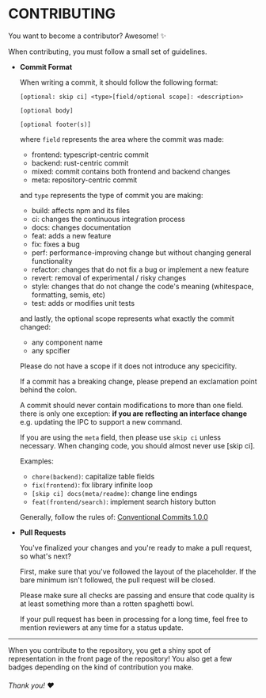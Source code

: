 # CONTRIBUTING

You want to become a contributor? Awesome! ✨

When contributing, you must follow a small set of guidelines.

-   **Commit Format**

    When writing a commit, it should follow the following format:

    `[optional: skip ci] <type>[field/optional scope]: <description>`

    `[optional body]`

    `[optional footer(s)]`

    where `field` represents the area where the commit was made:

    -   frontend: typescript-centric commit
    -   backend: rust-centric commit
    -   mixed: commit contains both frontend and backend changes
    -   meta: repository-centric commit

    and `type` represents the type of commit you are making:

    -   build: affects npm and its files
    -   ci: changes the continuous integration process
    -   docs: changes documentation
    -   feat: adds a new feature
    -   fix: fixes a bug
    -   perf: performance-improving change but without changing general functionality
    -   refactor: changes that do not fix a bug or implement a new feature
    -   revert: removal of experimental / risky changes
    -   style: changes that do not change the code's meaning (whitespace, formatting, semis, etc)
    -   test: adds or modifies unit tests

    and lastly, the optional scope represents what exactly the commit changed:

    -   any component name
    -   any spcifier

    Please do not have a scope if it does not introduce any specicifity.

    If a commit has a breaking change, please prepend an exclamation
    point behind the colon.

    A commit should never contain modifications to more than one
    field. there is only one exception: **if you are reflecting
    an interface change** e.g. updating the IPC to support a new
    command.

    If you are using the `meta` field, then please use `skip ci` unless necessary.
    When changing code, you should almost never use [skip ci].

    Examples:

    -   `chore(backend)`: capitalize table fields
    -   `fix(frontend)`: fix library infinite loop
    -   `[skip ci] docs(meta/readme)`: change line endings
    -   `feat(frontend/search)`: implement search history button

    Generally, follow the rules of: [Conventional Commits 1.0.0](https://www.conventionalcommits.org/en/v1.0.0/)

-   **Pull Requests**

    You've finalized your changes and you're ready to make a
    pull request, so what's next?

    First, make sure that you've followed the layout of the
    placeholder. If the bare minimum isn't followed, the
    pull request will be closed.

    Please make sure all checks are passing and ensure that
    code quality is at least something more than a rotten
    spaghetti bowl.

    If your pull request has been in processing for a long time,
    feel free to mention reviewers at any time for a status update.

---

When you contribute to the repository, you get a shiny spot of
representation in the front page of the repository! You also
get a few badges depending on the kind of contribution you make.

###### Thank you! ❤️
